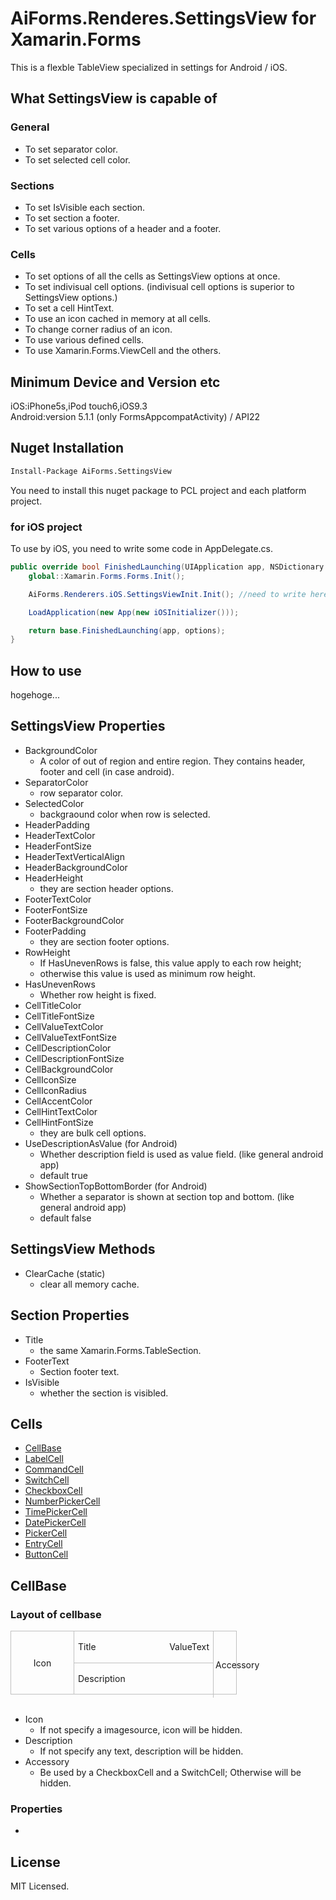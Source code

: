 # AiForms.Renderes.SettingsView for Xamarin.Forms

This is a flexble TableView specialized in settings for Android / iOS.

## What SettingsView is capable of

### General

* To set separator color.
* To set selected cell color.

### Sections

* To set IsVisible each section.
* To set section a footer.
* To set various options of a header and  a footer.

### Cells

* To set options of all the cells as SettingsView options at once.
* To set indivisual cell options. (indivisual cell options  is superior to SettingsView options.)
* To set a cell HintText.
* To use an icon  cached in memory at all cells.
* To change corner radius of an icon.
* To use various defined cells.
* To use Xamarin.Forms.ViewCell and the others.

## Minimum Device and Version etc

iOS:iPhone5s,iPod touch6,iOS9.3  
Android:version 5.1.1 (only FormsAppcompatActivity) / API22

## Nuget Installation

```bash
Install-Package AiForms.SettingsView
```

You need to install this nuget package to PCL project and each platform project.

### for iOS project

To use by iOS, you need to write some code in AppDelegate.cs.

```csharp
public override bool FinishedLaunching(UIApplication app, NSDictionary options) {
    global::Xamarin.Forms.Forms.Init();

    AiForms.Renderers.iOS.SettingsViewInit.Init(); //need to write here

    LoadApplication(new App(new iOSInitializer()));

    return base.FinishedLaunching(app, options);
}
```

## How to use

hogehoge...

## SettingsView Properties

* BackgroundColor
	* A color of out of region and entire region. They contains header, footer and cell (in case android).
* SeparatorColor
    * row separator color.
* SelectedColor
    * backgraound color when row is selected.
* HeaderPadding
* HeaderTextColor
* HeaderFontSize
* HeaderTextVerticalAlign
* HeaderBackgroundColor
* HeaderHeight
    * they are section header options.
* FooterTextColor
* FooterFontSize
* FooterBackgroundColor
* FooterPadding
    * they are section footer options.
* RowHeight
	* If HasUnevenRows is false, this value apply to each row height;
	* otherwise this value is used as minimum row height. 
* HasUnevenRows
	* Whether row height is fixed.
* CellTitleColor
* CellTitleFontSize
* CellValueTextColor
* CellValueTextFontSize
* CellDescriptionColor
* CellDescriptionFontSize
* CellBackgroundColor
* CellIconSize
* CellIconRadius
* CellAccentColor
* CellHintTextColor
* CellHintFontSize
    * they are bulk cell options.
* UseDescriptionAsValue (for Android)
	* Whether description field  is used as value field. (like general android app)
    * default true
* ShowSectionTopBottomBorder (for Android)
	* Whether a separator is shown at section top and bottom. (like general android app)
    * default false

## SettingsView Methods

* ClearCache (static)
	* clear all memory cache.

## Section Properties

* Title
	* the same Xamarin.Forms.TableSection.
* FooterText
	* Section footer text.
* IsVisible
	* whether the section is visibled.

## Cells

* [CellBase](#cellbase)
* [LabelCell](#labelcell)
* [CommandCell](#commandcell)
* [SwitchCell](#switchcell)
* [CheckboxCell](#checkboxcell)
* [NumberPickerCell](#numberpickercell)
* [TimePickerCell](#timepickercell)
* [DatePickerCell](#datepickercell)
* [PickerCell](#pickercell)
* [EntryCell](#entrycell)
* [ButtonCell](#buttoncell)

## CellBase

### Layout of cellbase

<div id="outerbox" style="display:flex;width:360px;height:100px;border:solid 1px silver"> 
    <div id="iconbox" style="display:flex;align-items:center;justify-content:center;width:100px;height:100px;border-right:solid 1px silver;">Icon</div>
    <div id="middlebox" style="display:flex;flex-direction:column;flex-grow:100;">
        <div id="middletopbox" style="display:flex;align-items:center;height:50px;border-bottom:solid 1px silver;">
            <div id="titlebox" style="display:flex;padding-left:6px;">Title</div>
            <div id="valuebox" style="display:flex;flex-grow:100;justify-content:flex-end;padding-right:6px;">ValueText</div>            
        </div>
        <div id="descriptionbox" style="display:flex;align-items:center;height:50px;padding-left:6px;">
            Description
        </div>
    </div>
    <div id="accessorybox" style="display:flex;align-items:center;justify-cntent:center;width:30px;height:100;border-left:solid 1px silver;padding:3px;">
        Accessory
    </div>
</div>
<br/>

* Icon
    * If not specify a imagesource, icon will be hidden.
* Description
    * If not specify any text, description will be hidden.
* Accessory
    * Be used by a CheckboxCell and  a SwitchCell; Otherwise will be hidden. 

### Properties

* 

## License

MIT Licensed.
